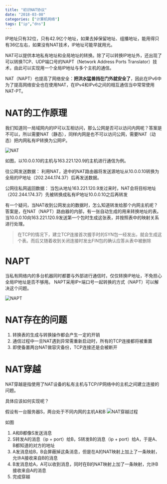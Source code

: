 ```yaml
---
title: "初识NAT协议"
date: "2018-03-08"
categories: ["计算机网络"]
tags: ["ip","dns"]
---
```




IP地址只有32位，只有42.9亿个地址，如果去掉保留地址、组播地址，能用得只有36亿左右，如果没有NAT技术，IP地址可能早就用光。

NAT可以提供本地私有地址和全局地址的转换。除了可以转换IP地址外，还出现了可以转换TCP、UDP端口号的NAPT（Network Address Ports Translator）技术，由此可以实现用一个全局IP地址与多个主机的通信。

NAT（NAPT）也提高了网络安全：**把洪水猛兽挡在门外就安全了**，因此在IPv6中为了提高网络安全也在使用NAT，在IPv4和IPv6之间的相互通信当中常常使用NAT-PT。




# NAT的工作原理

我们知道同一局域网内的IP可以互相访问，那么公网是否可以访问内网呢？答案是不可以，所以需要NAT（静态），同样内网是也不可以访问公网，需要NAT（动态）把内网私有IP转换为公网IP。

![NAT](https://upload-images.jianshu.io/upload_images/14252596-df5277e5f558445b.png?imageMogr2/auto-orient/strip%7CimageView2/2/w/1240)


如图，以10.0.0.10的主机与163.221.120.9的主机进行通信为例。

往公网发送数据：
利用NAT，途中的NAT路由器将发送源地址从10.0.0.10转换为全局的IP地址（202.244.174.37）后再发送数据。

公网往私网返回数据：
当包从地址163.221.120.9发过来时，NAT会将目标地址（202.244.174.37）先被转换成私有IP地址10.0.0.10之后再转发

有一个疑问，当NAT收到公网发出的数据时，怎么知道转发给那个内网主机呢？
答案是，在NAT（NAPT）路由器的内部，有一张自动生成的用来转换地址的表。
当10.0.0.10向163.221.120.9发送第一个包时生成这张表，并按照表中的映射关系进行处理。

> 在TCP的情况下，建立TCP连接首次握手时的SYN包一经发出，就会生成这个表。而后又随着收到关闭连接时发出FIN包的确认应答从表中被删除

# NAPT
当私有网络内的多台机器同时都要与外部进行通信时，仅仅转换IP地址，不免担心全局IP地址是否不够用。
NAPT采用IP+端口号一起转换的方式（NAPT）可以解决这个问题。

![NAPT](https://upload-images.jianshu.io/upload_images/14252596-a7ac8a24fefd51d2.png?imageMogr2/auto-orient/strip%7CimageView2/2/w/1240)

# NAT存在的问题
1. 转换表的生成与转换操作都会产生一定的开销
2. 通信过程中一旦NAT遇到异常需重新启动时，所有的TCP连接都将被重置
3. 即使备置两台NAT做容灾备份，TCP连接还是会被断开

# NAT穿越
NAT穿越是指使用了NAT设备的私有主机与TCP/IP网络中的主机之间建立连接的问题。

具体应该如何实现呢？

假设有一台服务器S，两台处于不同内网的主机A和B
![NAT穿越过程](https://upload-images.jianshu.io/upload_images/14252596-541f6ac84a45ca26.jpg?imageMogr2/auto-orient/strip%7CimageView2/2/w/1240)

如图
1. A和B都像S发送消息
2. S转发A的消息（ip + port）给B，S转发B的消息（ip + port）给A，于是A、B都知道的对方的地址
3. A发消息给B，B会屏蔽掉这条消息，但是在A的NAT映射上加上了一条映射，允许A接收来自B的消息
4. B发消息给A，A可以收到消息，同时在B的NAT映射上加了一条映射，允许B接收来自A的消息
5. 完成穿越